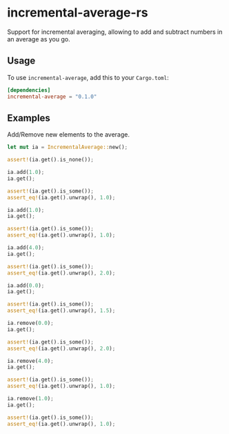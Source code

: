 # incremental-average-rs

Support for incremental averaging, allowing to add and subtract numbers in an average as you go.

## Usage

To use `incremental-average`, add this to your `Cargo.toml`:

```toml
[dependencies]
incremental-average = "0.1.0"
```

## Examples

Add/Remove new elements to the average.

```rust
let mut ia = IncrementalAverage::new();

assert!(ia.get().is_none());

ia.add(1.0);
ia.get();

assert!(ia.get().is_some());
assert_eq!(ia.get().unwrap(), 1.0);

ia.add(1.0);
ia.get();

assert!(ia.get().is_some());
assert_eq!(ia.get().unwrap(), 1.0);

ia.add(4.0);
ia.get();

assert!(ia.get().is_some());
assert_eq!(ia.get().unwrap(), 2.0);

ia.add(0.0);
ia.get();

assert!(ia.get().is_some());
assert_eq!(ia.get().unwrap(), 1.5);

ia.remove(0.0);
ia.get();

assert!(ia.get().is_some());
assert_eq!(ia.get().unwrap(), 2.0);

ia.remove(4.0);
ia.get();

assert!(ia.get().is_some());
assert_eq!(ia.get().unwrap(), 1.0);

ia.remove(1.0);
ia.get();

assert!(ia.get().is_some());
assert_eq!(ia.get().unwrap(), 1.0);
```
